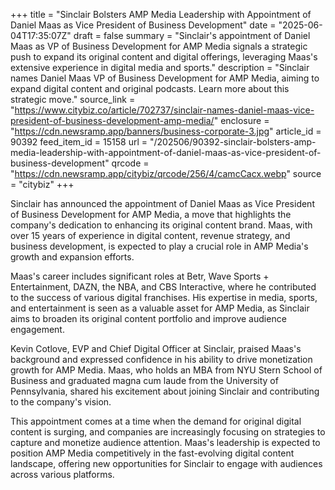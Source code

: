 +++
title = "Sinclair Bolsters AMP Media Leadership with Appointment of Daniel Maas as Vice President of Business Development"
date = "2025-06-04T17:35:07Z"
draft = false
summary = "Sinclair's appointment of Daniel Maas as VP of Business Development for AMP Media signals a strategic push to expand its original content and digital offerings, leveraging Maas's extensive experience in digital media and sports."
description = "Sinclair names Daniel Maas VP of Business Development for AMP Media, aiming to expand digital content and original podcasts. Learn more about this strategic move."
source_link = "https://www.citybiz.co/article/702737/sinclair-names-daniel-maas-vice-president-of-business-development-amp-media/"
enclosure = "https://cdn.newsramp.app/banners/business-corporate-3.jpg"
article_id = 90392
feed_item_id = 15158
url = "/202506/90392-sinclair-bolsters-amp-media-leadership-with-appointment-of-daniel-maas-as-vice-president-of-business-development"
qrcode = "https://cdn.newsramp.app/citybiz/qrcode/256/4/camcCacx.webp"
source = "citybiz"
+++

<p>Sinclair has announced the appointment of Daniel Maas as Vice President of Business Development for AMP Media, a move that highlights the company's dedication to enhancing its original content brand. Maas, with over 15 years of experience in digital content, revenue strategy, and business development, is expected to play a crucial role in AMP Media's growth and expansion efforts.</p><p>Maas's career includes significant roles at Betr, Wave Sports + Entertainment, DAZN, the NBA, and CBS Interactive, where he contributed to the success of various digital franchises. His expertise in media, sports, and entertainment is seen as a valuable asset for AMP Media, as Sinclair aims to broaden its original content portfolio and improve audience engagement.</p><p>Kevin Cotlove, EVP and Chief Digital Officer at Sinclair, praised Maas's background and expressed confidence in his ability to drive monetization growth for AMP Media. Maas, who holds an MBA from NYU Stern School of Business and graduated magna cum laude from the University of Pennsylvania, shared his excitement about joining Sinclair and contributing to the company's vision.</p><p>This appointment comes at a time when the demand for original digital content is surging, and companies are increasingly focusing on strategies to capture and monetize audience attention. Maas's leadership is expected to position AMP Media competitively in the fast-evolving digital content landscape, offering new opportunities for Sinclair to engage with audiences across various platforms.</p>